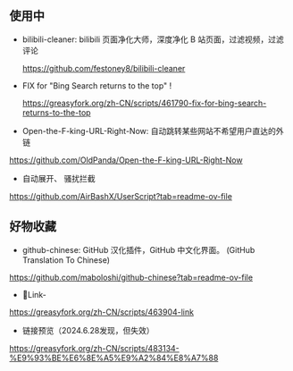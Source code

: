 ## 使用中

- bilibili-cleaner: bilibili 页面净化大师，深度净化 B 站页面，过滤视频，过滤评论

  https://github.com/festoney8/bilibili-cleaner

- FIX for "Bing Search returns to the top" !

  https://greasyfork.org/zh-CN/scripts/461790-fix-for-bing-search-returns-to-the-top
  
-  Open-the-F-king-URL-Right-Now: 自动跳转某些网站不希望用户直达的外链
  
  https://github.com/OldPanda/Open-the-F-king-URL-Right-Now
  
-  自动展开、 	骚扰拦截
  
  https://github.com/AirBashX/UserScript?tab=readme-ov-file
  








## 好物收藏

-  github-chinese: GitHub 汉化插件，GitHub 中文化界面。 (GitHub Translation To Chinese)

  https://github.com/maboloshi/github-chinese?tab=readme-ov-file

-  🔗Link-

  https://greasyfork.org/zh-CN/scripts/463904-link

-  链接预览（2024.6.28发现，但失效）

  https://greasyfork.org/zh-CN/scripts/483134-%E9%93%BE%E6%8E%A5%E9%A2%84%E8%A7%88

